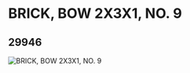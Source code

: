 # BRICK, BOW 2X3X1, NO. 9
## 29946
![BRICK, BOW 2X3X1, NO. 9](https://lc-www-live-s.legocdn.com/media/bricks/5/2/6176566.jpg)